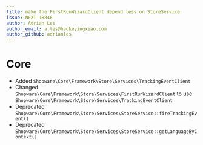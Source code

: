 ```yaml
---
title: make the FirstRunWizardClient depend less on StoreService
issue: NEXT-18846
author: Adrian Les
author_email: a.les@haokeyingxiao.com
author_github: adrianles
---
```

# Core
* Added `Shopware\Core\Framework\Store\Services\TrackingEventClient`
* Changed `Shopware\Core\Framework\Store\Services\FirstRunWizardClient` to use `Shopware\Core\Framework\Store\Services\TrackingEventClient`
* Deprecated `Shopware\Core\Framework\Store\Services\StoreService::fireTrackingEvent()`
* Deprecated `Shopware\Core\Framework\Store\Services\StoreService::getLanguageByContext()`
